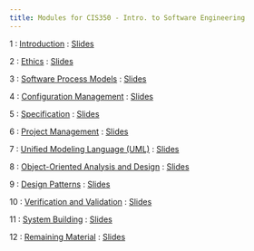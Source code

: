 ```yaml
---
title: Modules for CIS350 - Intro. to Software Engineering
---
```


1
: [Introduction](#)
  : [Slides](#)

2
: [Ethics](#)
  : [Slides](#)

3
: [Software Process Models](#)
  : [Slides](#)

4
: [Configuration Management](#)
  : [Slides](#)

5
: [Specification](#)
  : [Slides](#)

6
: [Project Management](#)
  : [Slides](#)

7
: [Unified Modeling Language (UML)](#)
  : [Slides](#)

8
: [Object-Oriented Analysis and Design](#)
  : [Slides](#)

9
: [Design Patterns](#)
  : [Slides](#)

10
: [Verification and Validation](#)
  : [Slides](#)

11
: [System Building](#)
  : [Slides](#)

12
: [Remaining Material](#)
  : [Slides](#)